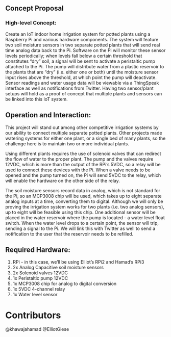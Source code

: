 ## Concept Proposal

### High-level Concept:
Create an IoT indoor home irrigation system for potted plants using a Raspberry Pi and various hardware components. The system will feature two soil moisture sensors in two separate potted plants that will send real time analog data back to the Pi. Software on the Pi will monitor these sensor levels periodically; when levels fall below a certain threshold that constitutes “dry” soil, a signal will be sent to activate a peristaltic pump attached to the Pi. The pump will distribute water from a plastic reservoir to the plants that are “dry” (i.e. either one or both) until the moisture sensor input rises above the threshold, at which point the pump will deactivate. Sensor readings and water usage data will be viewable via a ThingSpeak interface as well as notifications from Twitter. Having two sensor/plant setups will hold as a proof of concept that multiple plants and sensors can be linked into this IoT system. 

## Operation and Interaction:
This project will stand out among other competitive irrigation systems by our ability to connect multiple separate potted plants. Other projects made watering systems for either one plant, or a single bed of many plants, so the challenge here is to maintain two or more individual plants. 

Using different plants requires the use of solenoid valves that can redirect the flow of water to the proper plant. The pump and the valves require 12VDC, which is more than the output of the RPi’s 5VDC, so a relay will be used to connect these devices with the Pi. When a valve needs to be opened and the pump turned on, the Pi will send 5VDC to the relay, which will enable the hardware on the other side of the relay. 

The soil moisture sensors record data in analog, which is not standard for the Pi, so an MCP3008 chip will be used, which takes up to eight separate analog inputs at a time, converting them to digital. Although we will only be proving the irrigation system works for two plants (i.e. two analog sensors), up to eight will be feasible using this chip.
One additional sensor will be placed in the water reservoir where the pump is located - a water level float switch. When the water level drops to a certain point, the sensor will trip, sending a signal to the Pi. We will link this with Twitter as well to send a notification to the user that the reservoir needs to be refilled.

## Required Hardware:
1. RPi - in this case, we’ll be using Elliot’s RPi2 and Hamad’s RPi3
2. 2x Analog Capacitive soil moisture sensors
3. 2x Solenoid valves 12VDC
4. 1x Peristaltic pump 12VDC
5. 1x MCP3008 chip for analog to digital conversion
6. 1x 5VDC 4-channel relay
7. 1x Water level sensor

# Contributors
@khawajahamad
@ElliotGiese
